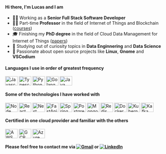 #### Hi there, I'm Lucas and I am

- 👨‍💻 Working as a **Senior Full Stack Software Developer**
- 🧑‍🏫 Part-time **Professor** in the field of Internet of Things and Blockchain ([courses](https://iotcursosunicamp.com.br/))
- 🎓 Finishing my **PhD degree** in the field of Cloud Data Management for Internet of Things ([papers](https://scholar.google.es/citations?user=HiZOf4QAAAAJ&hl=es&oi=ao))
- 📖 Studying out of curiosity topics in **Data Enginnering** and **Data Science**
- 🐧 Passionate about open source projects like **Linux**, **Gnome** and **VSCodium**

#### Languages ​​I use in order of greatest frequency

<div style="display: inline_block">
  <img align="center" alt="Javascript" height="30" width="40" src='https://cdn.jsdelivr.net/gh/devicons/devicon/icons/javascript/javascript-original.svg'>
  <img align="center" alt="Typescript" height="30" width="40" src='https://cdn.jsdelivr.net/gh/devicons/devicon/icons/typescript/typescript-original.svg'>
  <img align="center" alt="Python" height="30" width="40" src="https://cdn.jsdelivr.net/gh/devicons/devicon/icons/python/python-original.svg" />
  <img align="center" alt="Golang" height="30" width="40" src='https://cdn.jsdelivr.net/gh/devicons/devicon/icons/go/go-original.svg'>
  <img align="center" alt="Java" height="30" width="40" src='https://cdn.jsdelivr.net/gh/devicons/devicon/icons/java/java-original.svg'>
</div>

#### Some of the technologies I have worked with

<div style="display: inline_block">
  <img align="center" alt="Node" height="30" width="40" src='https://cdn.jsdelivr.net/gh/devicons/devicon/icons/nodejs/nodejs-original.svg'>
  <img align="center" alt="React" height="30" width="40" src='https://cdn.jsdelivr.net/gh/devicons/devicon/icons/react/react-original.svg'>
  <img align="center" alt="Nest" height="30" width="40" src="https://cdn.jsdelivr.net/gh/devicons/devicon@latest/icons/nestjs/nestjs-original.svg" />
  <img align="center" alt="FastApi" height="30" width="40" src='https://cdn.jsdelivr.net/gh/devicons/devicon/icons/fastapi/fastapi-original.svg'>
  <img align="center" alt="Spring" height="30" width="40" src='https://cdn.jsdelivr.net/gh/devicons/devicon/icons/spring/spring-original.svg'>
  <img align="center" alt="Postgres" height="30" width="40" src='https://cdn.jsdelivr.net/gh/devicons/devicon/icons/postgresql/postgresql-original.svg'>
  <img align="center" alt="Mongo" height="30" width="40" src='https://cdn.jsdelivr.net/gh/devicons/devicon/icons/mongodb/mongodb-original.svg'>
  <img align="center" alt="Redis" height="30" width="40" src='https://cdn.jsdelivr.net/gh/devicons/devicon/icons/redis/redis-original.svg'>
  <img align="center" alt="Docker" height="30" width="40" src='https://cdn.jsdelivr.net/gh/devicons/devicon/icons/docker/docker-original.svg'>
  <img align="center" alt="Kubernets" height="30" width="40" src='https://cdn.jsdelivr.net/gh/devicons/devicon@latest/icons/kubernetes/kubernetes-original.svg'>
  <img align="center" alt="Kafka" height="30" width="40" src='https://cdn.jsdelivr.net/gh/devicons/devicon/icons/apachekafka/apachekafka-original.svg'>
</div>

#### Certified in one cloud provider and familiar with the others

<div style="display: inline_block">
  <img align="center" alt="AWS" height="30" width="40" src='https://cdn.jsdelivr.net/gh/devicons/devicon@latest/icons/amazonwebservices/amazonwebservices-original-wordmark.svg'>
  <img align="center" alt="GCP" height="30" width="40" src='https://cdn.jsdelivr.net/gh/devicons/devicon/icons/googlecloud/googlecloud-original.svg'>
  <img align="center" alt="Azure" height="30" width="40" src="https://cdn.jsdelivr.net/gh/devicons/devicon@latest/icons/azure/azure-original.svg" />
</div>

#### Please feel free to contact me via [![Gmail](https://img.shields.io/badge/-Email-D14836?style=flat&logo=gmail&logoColor=white)](mailto:lucasluimotta@gmail.com) or [![LinkedIn](https://img.shields.io/badge/-Linkedin-007ACC?style=flat&logo=linkedin&logoColor=white)](https://www.linkedin.com/in/lucas-lui-motta/) 
<!--- and visit my blog [![Blog](https://img.shields.io/badge/-Blog-002E5F?style=flat&logo=houzz&logoColor=white)](https://iot-tpm-unicamp.vercel.app/)-->
